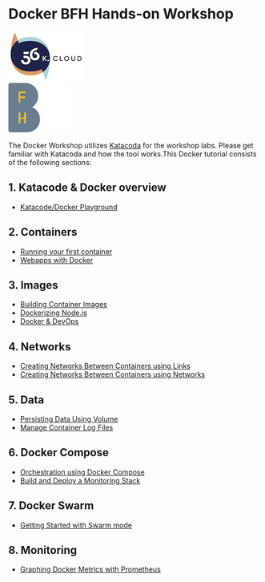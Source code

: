 # Docker BFH Hands-on Workshop

<img src="../../img/56k.jpg" alt="56K.Cloud Logo" width="150" height="99">
<br>
<img src="../../img/BFH_logo.svg" alt="Bern Fachhochschule Logo" height="99"> 



The Docker Workshop utilizes [Katacoda](https://katacoda.com/) for the workshop labs. Please get familiar with Katacoda and how the tool works.This Docker tutorial consists of the following sections:

## 1. Katacode & Docker overview
* [Katacode/Docker Playground](https://www.katacoda.com/courses/docker/playground)

## 2. Containers 
* [Running your first container](https://katacoda.com/courses/docker/deploying-first-container)
* [Webapps with Docker](https://katacoda.com/courses/docker/create-nginx-static-web-server)

## 3. Images
* [Building Container Images](https://www.katacoda.com/courses/docker/2)
* [Dockerizing Node.js](https://www.katacoda.com/courses/docker/3)
* [Docker & DevOps](chapters/devops.md)

## 4. Networks
* [Creating Networks Between Containers using Links](https://www.katacoda.com/courses/docker/5)
* [Creating Networks Between Containers using Networks](https://www.katacoda.com/courses/docker/networking-intro)

## 5. Data
* [Persisting Data Using Volume](https://www.katacoda.com/courses/docker/persisting-data-using-volumes)
* [Manage Container Log Files](https://www.katacoda.com/courses/docker/8)

## 6. Docker Compose
* [Orchestration using Docker Compose](https://www.katacoda.com/courses/docker/11)
* [Build and Deploy a Monitoring Stack](https://github.com/56kcloud/Training/blob/master/DockerCon/readme.md)

## 7. Docker Swarm
* [Getting Started with Swarm mode](https://www.katacoda.com/courses/docker/getting-started-with-swarm-mode)

## 8. Monitoring
* [Graphing Docker Metrics with Prometheus](https://www.katacoda.com/courses/docker-orchestration/docker-metrics)

